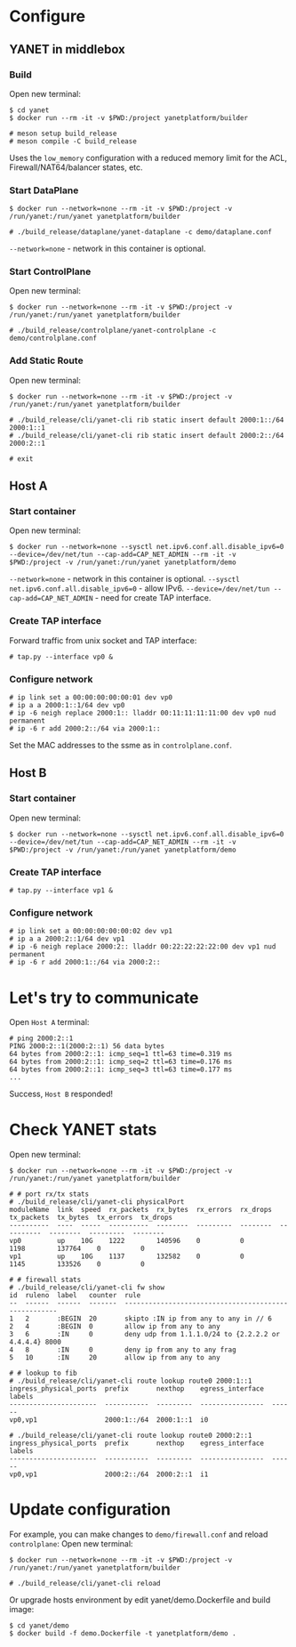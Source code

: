 # Configure

## YANET in middlebox

### Build
Open new terminal:
```
$ cd yanet
$ docker run --rm -it -v $PWD:/project yanetplatform/builder

# meson setup build_release
# meson compile -C build_release
```
Uses the `low_memory` configuration with a reduced memory limit for the ACL, Firewall/NAT64/balancer states, etc.

### Start DataPlane
```
$ docker run --network=none --rm -it -v $PWD:/project -v /run/yanet:/run/yanet yanetplatform/builder

# ./build_release/dataplane/yanet-dataplane -c demo/dataplane.conf
```
`--network=none` - network in this container is optional.

### Start ControlPlane
Open new terminal:
```
$ docker run --network=none --rm -it -v $PWD:/project -v /run/yanet:/run/yanet yanetplatform/builder

# ./build_release/controlplane/yanet-controlplane -c demo/controlplane.conf
```

### Add Static Route
Open new terminal:
```
$ docker run --network=none --rm -it -v $PWD:/project -v /run/yanet:/run/yanet yanetplatform/builder

# ./build_release/cli/yanet-cli rib static insert default 2000:1::/64 2000:1::1
# ./build_release/cli/yanet-cli rib static insert default 2000:2::/64 2000:2::1

# exit
```

## Host A

### Start container
Open new terminal:
```
$ docker run --network=none --sysctl net.ipv6.conf.all.disable_ipv6=0 --device=/dev/net/tun --cap-add=CAP_NET_ADMIN --rm -it -v $PWD:/project -v /run/yanet:/run/yanet yanetplatform/demo
```
`--network=none` - network in this container is optional.
`--sysctl net.ipv6.conf.all.disable_ipv6=0` - allow IPv6.
`--device=/dev/net/tun --cap-add=CAP_NET_ADMIN` - need for create TAP interface.

### Create TAP interface
Forward traffic from unix socket and TAP interface:
```
# tap.py --interface vp0 &
```

### Configure network
```
# ip link set a 00:00:00:00:00:01 dev vp0
# ip a a 2000:1::1/64 dev vp0
# ip -6 neigh replace 2000:1:: lladdr 00:11:11:11:11:00 dev vp0 nud permanent
# ip -6 r add 2000:2::/64 via 2000:1::
```
Set the MAC addresses to the ssme as in `controlplane.conf`.

## Host B

### Start container
Open new terminal:
```
$ docker run --network=none --sysctl net.ipv6.conf.all.disable_ipv6=0 --device=/dev/net/tun --cap-add=CAP_NET_ADMIN --rm -it -v $PWD:/project -v /run/yanet:/run/yanet yanetplatform/demo
```

### Create TAP interface
```
# tap.py --interface vp1 &
```

### Configure network
```
# ip link set a 00:00:00:00:00:02 dev vp1
# ip a a 2000:2::1/64 dev vp1
# ip -6 neigh replace 2000:2:: lladdr 00:22:22:22:22:00 dev vp1 nud permanent
# ip -6 r add 2000:1::/64 via 2000:2::
```

# Let's try to communicate
Open `Host A` terminal:
```
# ping 2000:2::1
PING 2000:2::1(2000:2::1) 56 data bytes
64 bytes from 2000:2::1: icmp_seq=1 ttl=63 time=0.319 ms
64 bytes from 2000:2::1: icmp_seq=2 ttl=63 time=0.176 ms
64 bytes from 2000:2::1: icmp_seq=3 ttl=63 time=0.177 ms
...
```
Success, `Host B` responded!

# Check YANET stats
Open new terminal:
```
$ docker run --network=none --rm -it -v $PWD:/project -v /run/yanet:/run/yanet yanetplatform/builder

# # port rx/tx stats
# ./build_release/cli/yanet-cli physicalPort
moduleName  link  speed  rx_packets  rx_bytes  rx_errors  rx_drops  tx_packets  tx_bytes  tx_errors  tx_drops
----------  ----  -----  ----------  --------  ---------  --------  ----------  --------  ---------  --------
vp0         up    10G    1222        140596    0          0         1198        137764    0          0
vp1         up    10G    1137        132582    0          0         1145        133526    0          0

# # firewall stats
# ./build_release/cli/yanet-cli fw show
id  ruleno  label   counter  rule
--  ------  ------  -------  -----------------------------------------------------
1   2       :BEGIN  20       skipto :IN ip from any to any in // 6
2   4       :BEGIN  0        allow ip from any to any
3   6       :IN     0        deny udp from 1.1.1.0/24 to {2.2.2.2 or 4.4.4.4} 8000
4   8       :IN     0        deny ip from any to any frag
5   10      :IN     20       allow ip from any to any

# # lookup to fib
# ./build_release/cli/yanet-cli route lookup route0 2000:1::1
ingress_physical_ports  prefix       nexthop    egress_interface  labels
----------------------  -----------  ---------  ----------------  ------
vp0,vp1                 2000:1::/64  2000:1::1  i0

# ./build_release/cli/yanet-cli route lookup route0 2000:2::1
ingress_physical_ports  prefix       nexthop    egress_interface  labels
----------------------  -----------  ---------  ----------------  ------
vp0,vp1                 2000:2::/64  2000:2::1  i1
```

# Update configuration
For example, you can make changes to `demo/firewall.conf` and reload `controlplane`:
Open new terminal:
```
$ docker run --network=none --rm -it -v $PWD:/project -v /run/yanet:/run/yanet yanetplatform/builder

# ./build_release/cli/yanet-cli reload
```

Or upgrade hosts environment by edit yanet/demo.Dockerfile and build image:
```
$ cd yanet/demo
$ docker build -f demo.Dockerfile -t yanetplatform/demo .
```
